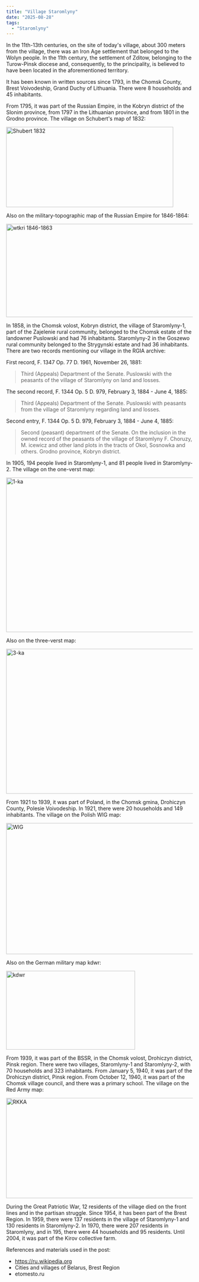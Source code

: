 ```yaml
---
title: "Village Staromlyny"
date: "2025-08-28"
tags: 
  - "Staromlyny"
---
```


In the 11th-13th centuries, on the site of today's village, about 300 meters from the village, there was an Iron Age settlement that belonged to the Wolyn people. In the 11th century, the settlement of Zditow, belonging to the Turow-Pinsk diocese and, consequently, to the principality, is believed to have been located in the aforementioned territory.

It has been known in written sources since 1793, in the Chomsk County, Brest Voivodeship, Grand Duchy of Lithuania. There were 8 households and 45 inhabitants.

From 1795, it was part of the Russian Empire, in the Kobryn district of the Slonim province, from 1797 in the Lithuanian province, and from 1801 in the Grodno province. The village on Schubert's map of 1832:

<img width="451" height="216" alt="Shubert 1832" src="https://github.com/user-attachments/assets/9d0cc7b9-6325-4926-a781-0165dc22318a" />

Also on the military-topographic map of the Russian Empire for 1846-1864:

<img width="505" height="251" alt="wtkri 1846-1863" src="https://github.com/user-attachments/assets/24465444-6de0-40c1-a2e7-9b9e6329e172" />

In 1858, in the Chomsk volost, Kobryn district, the village of Staromlyny-1, part of the Zajelenie rural community, belonged to the Chomsk estate of the landowner Puslowski and had 76 inhabitants. Staromlyny-2 in the Goszewo rural community belonged to the Strygynski estate and had 36 inhabitants. There are two records mentioning our village in the RGIA archive:

First record, F. 1347 Op. 77 D. 1961, November 26, 1881:

> Third (Appeals) Department of the Senate. Puslowski with the peasants of the village of Staromlyny on land and losses.

The second record, F. 1344 Op. 5 D. 979, February 3, 1884 - June 4, 1885:

> Third (Appeals) Department of the Senate. Puslowski with peasants from the village of Staromlyny regarding land and losses.

Second entry, F. 1344 Op. 5 D. 979, February 3, 1884 - June 4, 1885:

> Second (peasant) department of the Senate. On the inclusion in the owned record of the peasants of the village of Staromlyny F. Choruzy, M. icewicz and other land plots in the tracts of Okol, Sosnowka and others. Grodno province, Kobryn district.

In 1905, 194 people lived in Staromlyny-1, and 81 people lived in Staromlyny-2. The village on the one-verst map:

<img width="946" height="416" alt="1-ka" src="https://github.com/user-attachments/assets/ec514d92-02f4-45c0-8eed-e7d3cf619049" />

Also on the three-verst map:

<img width="764" height="390" alt="3-ka" src="https://github.com/user-attachments/assets/8f9d8ac3-b6df-4991-88a8-7defda0e5c76" />

From 1921 to 1939, it was part of Poland, in the Chomsk gmina, Drohiczyn County, Polesie Voivodeship. In 1921, there were 20 households and 149 inhabitants. The village on the Polish WIG map:

<img width="735" height="353" alt="WIG" src="https://github.com/user-attachments/assets/73e5bff9-c007-4c14-aef1-26e4f84be785" />

Also on the German military map kdwr:

<img width="348" height="212" alt="kdwr" src="https://github.com/user-attachments/assets/46087821-b921-4cce-90ba-9be9f15011a7" />

From 1939, it was part of the BSSR, in the Chomsk volost, Drohiczyn district, Pinsk region. There were two villages, Staromlyny-1 and Staromlyny-2, with 70 households and 323 inhabitants. From January 5, 1940, it was part of the Drohiczyn district, Pinsk region. From October 12, 1940, it was part of the Chomsk village council, and there was a primary school. The village on the Red Army map:

<img width="594" height="270" alt="RKKA" src="https://github.com/user-attachments/assets/f291b6ea-9b8b-4bff-8a93-5738c373c0fb" />

During the Great Patriotic War, 12 residents of the village died on the front lines and in the partisan struggle. Since 1954, it has been part of the Brest Region. In 1959, there were 137 residents in the village of Staromlyny-1 and 130 residents in Staromlyny-2. In 1970, there were 207 residents in Staromlyny, and in 195, there were 44 households and 95 residents. Until 2004, it was part of the Kirov collective farm.

References and materials used in the post:
- https://ru.wikipedia.org
- Cities and villages of Belarus, Brest Region
- etomesto.ru
